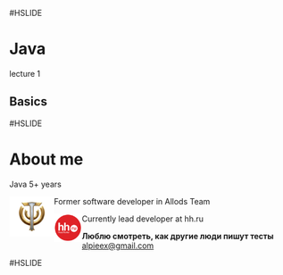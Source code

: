 #HSLIDE
# Java
lecture 1
## Basics

#HSLIDE
# About me
Java 5+ years  

<img src="lecture01/presentation/assets/img/sf.png" alt="sf" align="middle" style="width: 80px; float: left;"/> Former software developer in Allods Team

<img src="lecture01/presentation/assets/img/hh.png" alt="hh" align="middle" style="width: 50px; float: left;"/> Currently lead developer at hh.ru

**Люблю смотреть, как другие люди пишут тесты**
alpieex@gmail.com

#HSLIDE